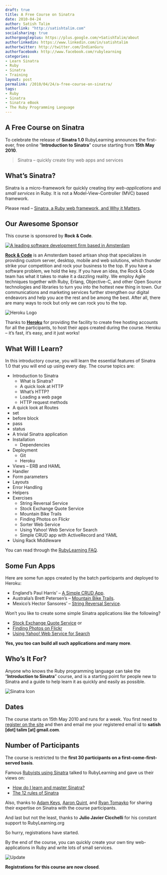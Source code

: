 ```yaml
---
draft: true
title: A Free Course on Sinatra
date: 2010-04-24
author: Satish Talim
authorlink: "http://satishtalim.com"
socialsharing: true
authorgoogleplus: https://plus.google.com/+SatishTalim/about
authorlinkedin: https://www.linkedin.com/in/satishtalim
authortwitter: http://twitter.com/IndianGuru
authorfacebook: http://www.facebook.com/rubylearning
categories:
- Learn Sinatra
- Ruby
- Sinatra
- Training
layout: post
permalink: /2010/04/24/a-free-course-on-sinatra/
tags:
- Ruby
- Sinatra
- Sinatra eBook
- The Ruby Programming Language
---
```

## A Free Course on Sinatra

To celebrate the release of **Sinatra 1.0** RubyLearning announces the
first-ever, free online “**Introduction to Sinatra**” course starting
from **15th May 2010**.

> Sinatra – quickly create tiny web apps and services

## What’s Sinatra?

Sinatra is a micro-framework for quickly creating *tiny
web-applications* and *small services* in Ruby. It is not a
Model-View-Controller (MVC) based framework.

Please read – [Sinatra, a Ruby web framework, and Why it
Matters](http://deadprogrammersociety.blogspot.com/2007/10/sinatra-ruby-web-framework-and-why-it.html).

## Our Awesome Sponsor

This course is sponsored by **Rock & Code**.

[![A leading software development firm based in
Amsterdam](http://rubylearning.com/images/rockncode-125.png "A leading software development firm based in Amsterdam")](http://rock-n-code.com/)

**[Rock & Code](http://rock-n-code.com/)** is an Amsterdam based artisan
shop that specializes in providing custom server, desktop, mobile and
web solutions, which thunder strike your competition and rock your
business to the top. If you have a software problem, we hold the key. If
you have an idea, the Rock & Code team has what it takes to make it a
dazzling reality. We employ Agile techniques together with Ruby, Erlang,
Objective-C, and other Open Source technologies and libraries to turn
you into the hottest new thing in town. Our communications and marketing
services further strengthen our digital endeavors and help you ace the
rest and be among the best. After all, there are many ways to rock but
only we can rock you to the top.

![Heroku
Logo](http://rubylearning.com/images/heroku-optimized.gif "Heroku")

Thanks to [**Heroku**](http://heroku.com/) for providing the facility to
create free hosting accounts for all the participants, to host their
apps created during the course. Heroku – it’s fast, it’s easy, and it
just works!

## What Will I Learn?

In this introductory course, you will learn the essential features of
Sinatra 1.0 that you will end up using every day. The course topics are:

-   Introduction to Sinatra
    -   What is Sinatra?
    -   A quick look at HTTP
    -   What’s HTTP?
    -   Loading a web page
    -   HTTP request methods
-   A quick look at Routes
-   set
-   before block
-   pass
-   status
-   A trivial Sinatra application
-   Installation
    -   Dependencies
-   Deployment
    -   Git
    -   Heroku
-   Views – ERB and HAML
-   Handler
-   Form parameters
-   Layouts
-   Error Handling
-   Helpers
-   Exercises
    -   String Reversal Service
    -   Stock Exchange Quote Service
    -   Mountain Bike Trails
    -   Finding Photos on Flickr
    -   Sorter Web Service
    -   Using Yahoo! Web Service for Search
    -   Simple CRUD app with ActiveRecord and YAML
-   Using Rack Middleware

You can read through the [RubyLearning
FAQ](http://rubylearning.com/satishtalim/faq.html).

## Some Fun Apps

Here are some fun apps created by the batch participants and deployed to
Heroku:

-   England’s Paul Harris’ – [A Simple CRUD
    App](http://pchcrud.heroku.com/).
-   Australia’s Brett Petersen’s – [Mountain Bike
    Trails](http://blazing-waterfall-72.heroku.com/).
-   Mexico’s Hector Sansores’ – [String Reversal
    Service](http://sinatra2.hectorsq.com/).

Won’t you like to create some simple Sinatra applications like the
following?

-   [Stock Exchange Quote
    Service](http://afternoon-cloud-19.heroku.com/) or
-   [Finding Photos on Flickr](http://vivid-flower-63.heroku.com/)
-   [Using Yahoo! Web Service for
    Search](http://blooming-window-92.heroku.com/)

**Yes, you too can build all such applications and many more**.

## Who’s It For?

Anyone who knows the Ruby programming language can take the
“**Introduction to Sinatra**” course, and is a starting point for people
new to Sinatra and a guide to help learn it as quickly and easily as
possible.

![Sinatra
Icon](http://rubylearning.com/images/sinatralogo.jpg "Sinatra microframework")

## Dates

The course starts on 15th May 2010 and runs for a week. You first need
to [register on the site](http://rubylearning.org/) and then and email
me your registered email id to **satish [dot] talim [at] gmail.com**.

## Number of Participants

The course is restricted to the **first 30 participants on a
first-come-first-served basis**.

Famous [Rubyists using
Sinatra](http://rubylearning.com/blog/2009/06/29/20-rubyists-using-sinatra-do-you/)
talked to RubyLearning and gave us their views on:

-   [How do I learn and master
    Sinatra?](http://rubylearning.com/blog/2009/08/11/blake-mizerany-how-do-i-learn-and-master-sinatra/)
-   [The 12 rules of
    Sinatra](http://rubylearning.com/blog/2009/07/19/what-are-the-twelve-rules-of-sinatra/)

Also, thanks to [Adam
Keys](http://rubylearning.com/blog/2009/03/03/interview-adam-keys-on-sinatra/),
[Aaron
Quint](http://rubylearning.com/blog/2009/03/20/interview-aaron-quint-on-sinatra/),
and [Ryan
Tomayko](http://rubylearning.com/blog/2009/03/20/interview-ryan-tomayko-on-sinatra/)
for sharing their expertise on Sinatra with the course participants.

And last but not the least, thanks to **Julio Javier Cicchelli** for his
constant support to RubyLearning.org

So hurry, registrations have started.

By the end of the course, you can quickly create your own tiny
web-applications in Ruby and write lots of small services.

![Update](http://rubylearning.com/images/update.jpg "Update")

**Registrations for this course are now closed**.
